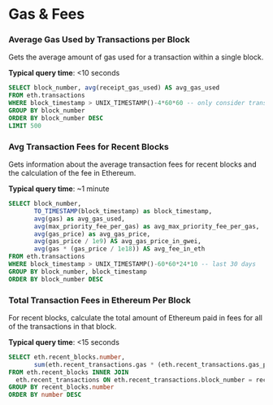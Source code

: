 # Gas & Fees

### Average Gas Used by Transactions per Block

Gets the average amount of gas used for a transaction within a single block.

**Typical query time**: <10 seconds

```sql
SELECT block_number, avg(receipt_gas_used) AS avg_gas_used
FROM eth.transactions 
WHERE block_timestamp > UNIX_TIMESTAMP()-4*60*60 -- only consider transactions from 4 hours ago
GROUP BY block_number 
ORDER BY block_number DESC 
LIMIT 500
```

### Avg Transaction Fees for Recent Blocks

Gets information about the average transaction fees for recent blocks and the calculation of the fee in Ethereum.

**Typical query time**: \~1 minute

```sql
SELECT block_number,
       TO_TIMESTAMP(block_timestamp) as block_timestamp,
       avg(gas) as avg_gas_used,
       avg(max_priority_fee_per_gas) as avg_max_priority_fee_per_gas,
       avg(gas_price) as avg_gas_price,
       avg(gas_price / 1e9) AS avg_gas_price_in_gwei,
       avg(gas * (gas_price / 1e18)) AS avg_fee_in_eth
FROM eth.transactions
WHERE block_timestamp > UNIX_TIMESTAMP()-60*60*24*10 -- last 30 days
GROUP BY block_number, block_timestamp
ORDER BY block_number DESC
```

### Total Transaction Fees in Ethereum Per Block

For recent blocks, calculate the total amount of Ethereum paid in fees for all of the transactions in that block.

**Typical query time**: <15 seconds

```sql
SELECT eth.recent_blocks.number,
       sum(eth.recent_transactions.gas * (eth.recent_transactions.gas_price / 1e18)) AS fee_in_eth
FROM eth.recent_blocks INNER JOIN 
  eth.recent_transactions ON eth.recent_transactions.block_number = recent_blocks.number
GROUP BY recent_blocks.number
ORDER BY number DESC
```
